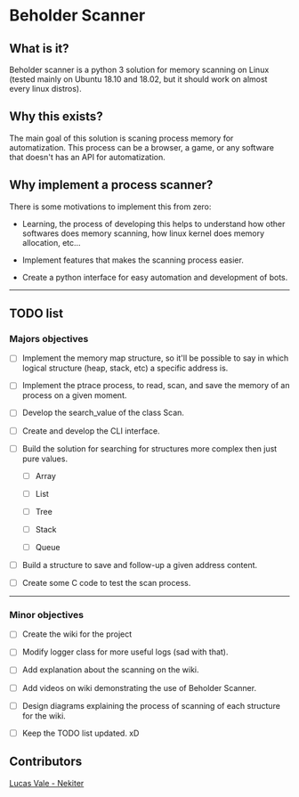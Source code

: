 # Beholder Scanner

## What is it?

Beholder scanner is a python 3 solution for memory scanning on Linux (tested mainly on Ubuntu 18.10 and 18.02, but it should work on almost every linux distros). 

## Why this exists?

The main goal of this solution is scaning process memory for automatization. This process can be a browser, a game, or any software that doesn't has an API for automatization.

## Why implement a process scanner?

There is some motivations to implement this from zero:

- Learning, the process of developing this helps to understand how other softwares does memory scanning, how linux kernel does memory allocation, etc...

- Implement features that makes the scanning process easier.

- Create a python interface for easy automation and development of bots.

---
## TODO list


### Majors objectives

- [ ] Implement the memory map structure, so it'll be possible to say in which logical structure (heap, stack, etc) a specific address is.

- [ ] Implement the ptrace process, to read, scan, and save the memory of an process on a given moment.

- [ ] Develop the search_value of the class Scan.

- [ ] Create and develop the CLI interface.

- [ ] Build the solution for searching for structures more complex then just pure values.

  - [ ] Array  

  - [ ] List

  - [ ] Tree

  - [ ] Stack

  - [ ] Queue

- [ ] Build a structure to save and follow-up a given address content.

- [ ] Create some C code to test the scan process.
---

### Minor objectives

- [ ] Create the wiki for the project

- [ ] Modify logger class for more useful logs (sad with that).

- [ ] Add explanation about the scanning on the wiki.

- [ ] Add videos on wiki demonstrating the use of Beholder Scanner.

- [ ] Design diagrams explaining the process of scanning of each structure for the wiki.

- [ ] Keep the TODO list updated. xD

## Contributors

[Lucas Vale - Nekiter](https://stackoverflow.com/users/9380597/lucas-ara%c3%bajo)
